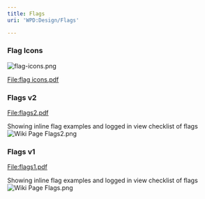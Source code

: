 ```yaml
---
title: Flags
uri: 'WPD:Design/Flags'

---
```

### Flag Icons

![flag-icons.png](/WPD/assets/public/1/13/flag-icons.png)

[File:flag icons.pdf](/File:flag_icons.pdf)

### Flags v2

[File:flags2.pdf](/File:flags2.pdf)

Showing inline flag examples and logged in view checklist of flags ![Wiki Page Flags2.png](/WPD/assets/public/8/86/Wiki_Page_Flags2.png)

### Flags v1

[File:flags1.pdf](/File:flags1.pdf)

Showing inline flag examples and logged in view checklist of flags ![Wiki Page Flags.png](/WPD/assets/public/b/b5/Wiki_Page_Flags.png)

